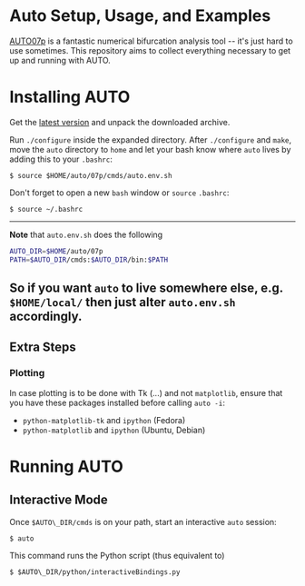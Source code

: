 # Auto Setup, Usage, and Examples

[AUTO07p](http://indy.cs.concordia.ca/auto/) is a fantastic numerical bifurcation analysis tool --
it's just hard to use sometimes.
This repository aims to collect everything necessary to get up and running with AUTO.

# Installing AUTO

Get the [latest version](http://sourceforge.net/projects/auto-07p/files/auto07p/)
and unpack the downloaded archive.

Run `./configure` inside the expanded directory.
After `./configure` and `make`, move the `auto` directory to `home` 
and let your bash know where `auto` lives by adding this to your `.bashrc`:

    $ source $HOME/auto/07p/cmds/auto.env.sh

Don't forget to open a new `bash` window or `source` `.bashrc`:

    $ source ~/.bashrc

---
**Note** that `auto.env.sh` does the following

```bash
AUTO_DIR=$HOME/auto/07p
PATH=$AUTO_DIR/cmds:$AUTO_DIR/bin:$PATH
```

So if you want `auto` to live somewhere else, e.g. `$HOME/local/` then
just alter `auto.env.sh` accordingly.
---

## Extra Steps

### Plotting

In case plotting is to be done with Tk (...) and not `matplotlib`, ensure that 
you have these packages installed before calling `auto -i`:

* `python-matplotlib-tk` and `ipython` (Fedora)
* `python-matplotlib` and `ipython` (Ubuntu, Debian)

# Running AUTO

## Interactive Mode

Once `$AUTO\_DIR/cmds` is on your path, start an interactive `auto` session:

    $ auto

This command runs the Python script (thus equivalent to)

    $ $AUTO\_DIR/python/interactiveBindings.py
